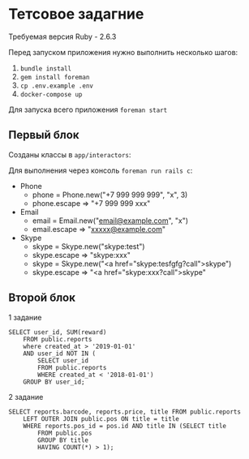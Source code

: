 # Тетсовое задагние
Требуемая версия Ruby - 2.6.3

Перед запуском приложения нужно выполнить несколько шагов:

1. `bundle install`
2. `gem install foreman`
3. `cp .env.example .env`
4. `docker-compose up`

Для запуска всего приложения `foreman start`

## Первый блок

Созданы классы в `app/interactors`:

Для выполнения через консоль `foreman run rails c`:
* Phone
    * phone = Phone.new("+7 999 999 999", "x", 3)
    * phone.escape => "+7 999 999 xxx"
* Email
    * email = Email.new("email@example.com", "x")
    * email.escape => "xxxxx@example.com"
* Skype
    * skype = Skype.new("skype:test") 
    * skype.escape => "skype:xxx"
    * skype = Skype.new("<a href=\"skype:tesfgfg?call\">skype</a>") 
    * skype.escape => "<a href=\"skype:xxx?call\">skype</a>"


## Второй блок

1 задание

```
SELECT user_id, SUM(reward) 
	FROM public.reports
	where created_at > '2019-01-01' 
	AND user_id NOT IN (
		SELECT user_id 
		FROM public.reports 
		WHERE created_at < '2018-01-01') 
	GROUP BY user_id;
```

2 задание
```
SELECT reports.barcode, reports.price, title FROM public.reports
	LEFT OUTER JOIN public.pos ON title = title 
	WHERE reports.pos_id = pos.id AND title IN (SELECT title
		FROM public.pos
		GROUP BY title
		HAVING COUNT(*) > 1);
```
